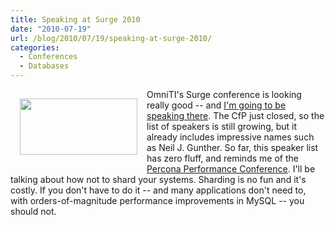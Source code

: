 ```yaml
---
title: Speaking at Surge 2010
date: "2010-07-19"
url: /blog/2010/07/19/speaking-at-surge-2010/
categories:
  - Conferences
  - Databases
---
```

[<img src="/media/2010/07/surge.png" alt="" title="Surge" width="188" height="90" class="alignleft size-full wp-image-1960" style="float:left; margin: 15px" />](http://omniti.com/surge) OmniTI's Surge conference is looking really good -- and [I'm going to be speaking there](http://omniti.com/surge/2010/speakers/baron-schwartz). The CfP just closed, so the list of speakers is still growing, but it already includes impressive names such as Neil J. Gunther. So far, this speaker list has zero fluff, and reminds me of the [Percona Performance Conference](http://conferences.percona.com/percona-performance-conference-2009/schedule.html). I'll be talking about how not to shard your systems. Sharding is no fun and it's costly. If you don't have to do it -- and many applications don't need to, with orders-of-magnitude performance improvements in MySQL -- you should not.


